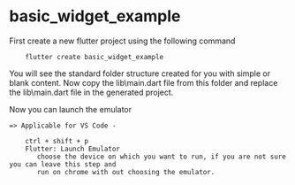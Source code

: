 # basic_widget_example

First create a new flutter project using the following command 

```
    flutter create basic_widget_example 
```

You will see the standard folder structure created for you with simple or blank content. 
Now copy the lib\main.dart file from this folder and replace the lib\main.dart file in the
generated project.

Now you can launch the emulator 

``` 
=> Applicable for VS Code - 

    ctrl + shift + p
    Flutter: Launch Emulator 
       choose the device on which you want to run, if you are not sure you can leave this step and 
       run on chrome with out choosing the emulator.
```